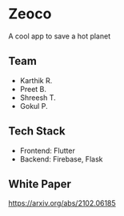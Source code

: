 # Zeoco 
A cool app to save a hot planet 

## Team 
- Karthik R.
- Preet B.
- Shreesh T.
- Gokul P.

## Tech Stack 
- Frontend: Flutter
- Backend: Firebase, Flask 

## White Paper 
https://arxiv.org/abs/2102.06185
